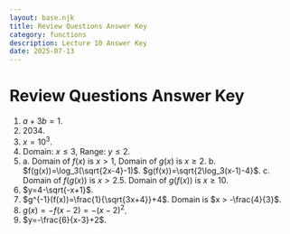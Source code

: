 ```yaml
---
layout: base.njk
title: Review Questions Answer Key
category: functions
description: Lecture 10 Answer Key
date: 2025-07-13
---
```


# Review Questions Answer Key

1. $a+3b=1$.
2. $2034$.
3. $x=10^3$.
4. Domain: $x\leq 3$, Range: $y\leq 2$.
5. a. Domain of $f(x)$ is $x>1$, Domain of $g(x)$ is $x\geq 2$.
    b. $f(g(x))=\log_3(\sqrt{2x-4}-1)$. $g(f(x))=\sqrt{2\log_3(x-1)-4}$.
    c. Domain of $f(g(x))$ is $x>2.5$. Domain of $g(f(x))$ is $x\geq 10$.
6. $y=4-\sqrt{-x+1}$.
7. $g^{-1}(f(x))=\frac{1}{\sqrt{3x+4}}+4$. Domain is $x > -\frac{4}{3}$.
8. $g(x)=-f(x-2)=-(x-2)^2$.
9. $y=-\frac{6}{x-3}+2$.